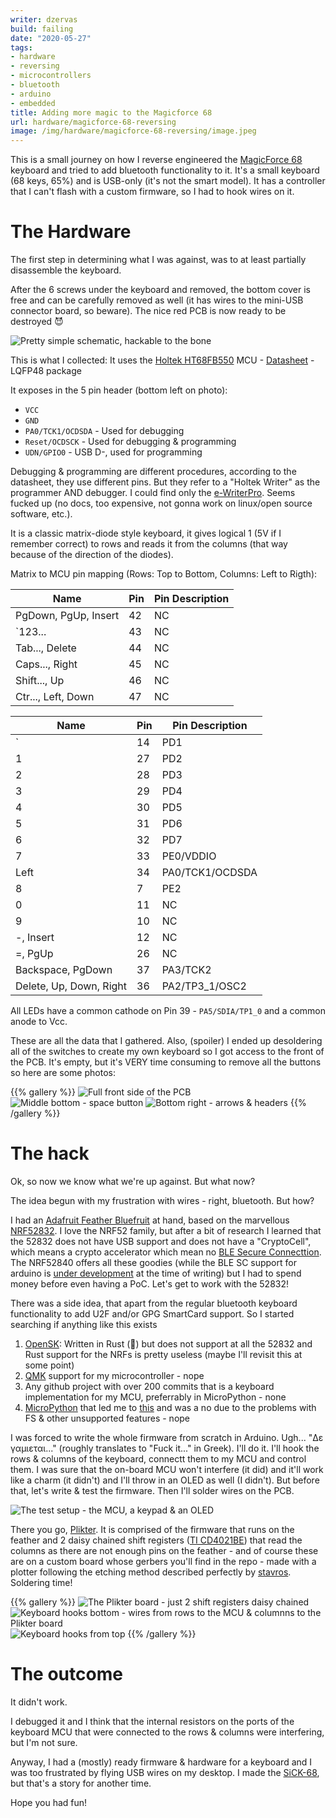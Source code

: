 ```yaml
---
writer: dzervas
build: failing
date: "2020-05-27"
tags:
- hardware
- reversing
- microcontrollers
- bluetooth
- arduino
- embedded
title: Adding more magic to the Magicforce 68
url: hardware/magicforce-68-reversing
image: /img/hardware/magicforce-68-reversing/image.jpeg
---
```


This is a small journey on how I reverse engineered the [MagicForce 68](https://drop.com/buy/magicforce-68-key-mini-mechanical-keyboard) keyboard and tried to add bluetooth functionality to it. It's a small keyboard (68 keys, 65%) and is USB-only (it's not the smart model). It has a controller that I can't flash with a custom firmware, so I had to hook wires on it.

# The Hardware

The first step in determining what I was against, was to at least partially disassemble the keyboard.

After the 6 screws under the keyboard and removed, the bottom cover is free and can be carefully removed as well (it has wires to the mini-USB  connector board, so beware). The nice red PCB is now ready to be destroyed 😈

![Pretty simple schematic, hackable to the bone](/img/hardware/magicforce-68-reversing/magicforce_pcb_back.jpeg)

This is what I collected:
It uses the [Holtek HT68FB550](https://www.holtek.com/productdetail?p_p_auth=q0FpqQ4D&p_p_id=productvgpageportlet_WAR_holtekprodportlet&p_p_lifecycle=0&p_p_state=maximized&p_p_mode=view&_productvgpageportlet_WAR_holtekprodportlet_virtualGroupId=318) MCU - [Datasheet](https://www.holtek.com/documents/10179/116711/HT68FB540_550_560v170.pdf) - LQFP48 package

It exposes in the 5 pin header (bottom left on photo):

* `VCC`
* `GND`
* `PA0/TCK1/OCDSDA` - Used for debugging
* `Reset/OCDSCK` - Used for debugging & programming
* `UDN/GPIO0` - USB D-, used for programming

Debugging & programming are different procedures, according to the datasheet, they use different pins. But they refer to a "Holtek Writer" as the programmer AND debugger. I could find only the [e-WriterPro](https://www.holtek.com/e-writerpro). Seems fucked up (no docs, too expensive, not gonna work on linux/open source software, etc.).

It is a classic matrix-diode style keyboard, it gives logical 1 (5V if I remember correct) to rows and reads it from the columns (that way because of the direction of the diodes).

Matrix to MCU pin mapping (Rows: Top to Bottom, Columns: Left to Rigth):

| Name | Pin | Pin Description |
| --- | --- | --- |
| PgDown, PgUp, Insert | 42 | NC |
| \`123... | 43 | NC |
| Tab..., Delete | 44 | NC |
| Caps..., Right | 45 | NC |
| Shift..., Up | 46 | NC |
| Ctr..., Left, Down | 47 | NC |

| Name | Pin | Pin Description |
| --- | --- | --- |
| \` | 14 | PD1 |
| 1 | 27 | PD2 |
| 2 | 28 | PD3 |
| 3 | 29 | PD4 |
| 4 | 30 | PD5 |
| 5 | 31 | PD6 |
| 6 | 32 | PD7 |
| 7 | 33 | PE0/VDDIO |
| Left | 34 | PA0/TCK1/OCDSDA |
| 8 | 7 | PE2 |
| 0 | 11 | NC |
| 9 | 10 | NC |
| -, Insert | 12 | NC |
| =, PgUp | 26 | NC |
| Backspace, PgDown | 37 | PA3/TCK2 |
| Delete, Up, Down, Right | 36 | PA2/TP3_1/OSC2 |

All LEDs have a common cathode on Pin 39 - `PA5/SDIA/TP1_0` and a common anode to Vcc.

These are all the data that I gathered. Also, (spoiler) I ended up desoldering all of the switches to create my own keyboard so I got access to the front of the PCB. It's empty, but it's VERY time consuming to remove all the buttons so here are some photos:

{{% gallery %}}
![Full front side of the PCB](/img/hardware/magicforce-68-reversing/magicforce_pcb_front.jpeg)
![Middle bottom  - space button](/img/hardware/magicforce-68-reversing/magicforce_pcb_front_botright.jpeg)
![Bottom right - arrows & headers](/img/hardware/magicforce-68-reversing/magicforce_pcb_front_middle.jpeg)
{{% /gallery %}}

# The hack

Ok, so now we know what we're up against. But what now?

The idea begun with my frustration with wires - right, bluetooth. But how?

I had an [Adafruit Feather Bluefruit](https://www.adafruit.com/product/3406) at hand, based on the marvellous [NRF52832](https://www.nordicsemi.com/Products/Low-power-short-range-wireless/nRF52832). I love the NRF52 family, but after a bit of research I learned that the 52832 does not have USB support and does not have a "CryptoCell", which means a crypto accelerator which mean no [BLE Secure Connecttion](https://medium.com/rtone-iot-security/deep-dive-into-bluetooth-le-security-d2301d640bfc). The NRF52840 offers all these goodies (while the BLE SC support for arduino is [under development](https://github.com/adafruit/Adafruit_nRF52_Arduino/pull/466) at the time of writing) but I had to spend money before even having a PoC. Let's get to work with the 52832!

There was a side idea, that apart from the regular bluetooth keyboard functionality to add U2F and/or GPG SmartCard support. So I started searching if anything like this exists

1. [OpenSK](https://github.com/google/OpenSK): Written in Rust (🎉) but does not support at all the 52832 and Rust support for the NRFs is pretty useless (maybe I'll revisit this at some point)
2. [QMK](https://docs.qmk.fm/) support for my microcontroller - nope
3. Any github project with over 200 commits that is a keyboard implementation for my MCU, preferrably in MicroPython - none
4. [MicroPython](https://micropython.org/) that led me to [this](/notes/micropython-on-nrf52832-with-openocd/) and was a no due to the problems with FS & other unsupported features - nope

I was forced to write the whole firmware from scratch in Arduino. Ugh... "Δε γαμιεται..." (roughly translates to "Fuck it..." in Greek). I'll do it. I'll hook the rows & columns of the keyboard, connectt them to my MCU and control them. I was sure that the on-board MCU won't interfere (it did) and it'll work like a charm (it didn't) and I'll throw in an OLED as well (I didn't). But before that, let's write & test the firmware. Then I'll solder wires on the PCB.

![The test setup - the MCU, a keypad & an OLED](/img/hardware/magicforce-68-reversing/test_with_keypad_oled.jpeg)

There you go, [Plikter](https://github.com/dzervas/plikter). It is comprised of the firmware that runs on the feather and 2 daisy chained shift registers ([TI CD4021BE](https://www.arduino.cc/en/uploads/Tutorial/TI_CD4021.pdf)) that read the columns as there are not enough pins on the feather - and of course these are on a custom board whose gerbers you'll find in the repo - made with a plotter following the etching method described perfectly by [stavros](https://www.stavros.io/posts/make-pcbs-at-home/). Soldering time!

{{% gallery %}}
![The Plikter board - just 2 shift registers daisy chained](/img/hardware/magicforce-68-reversing/plikter_pcb_finished.jpeg)
![Keyboard hooks bottom - wires from rows to the MCU & columnns to the Plikter board](/img/hardware/magicforce-68-reversing/plikter_hooks_finished.jpeg)
![Keyboard hooks from top](/img/hardware/magicforce-68-reversing/plikter_hooks_top.jpeg)
{{% /gallery %}}

# The outcome

It didn't work.

I debugged it and I think that the internal resistors on the ports of the keyboard MCU that were connected to the rows & columns were interfering, but I'm not sure.

Anyway, I had a (mostly) ready firmware & hardware for a keyboard and I was too frustrated by flying USB wires on my desktop. I made the [SiCK-68](https://www.thingiverse.com/thing:3478494), but that's a story for another time.

Hope you had fun!
